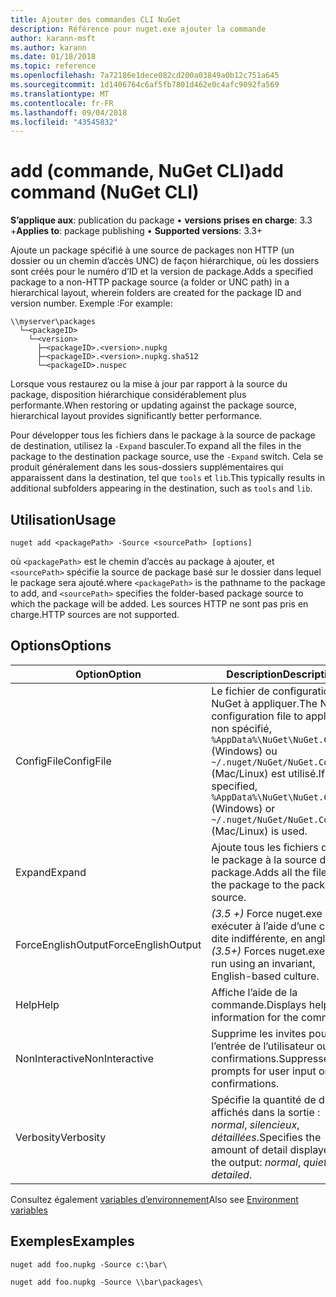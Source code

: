 ```yaml
---
title: Ajouter des commandes CLI NuGet
description: Référence pour nuget.exe ajouter la commande
author: karann-msft
ms.author: karann
ms.date: 01/18/2018
ms.topic: reference
ms.openlocfilehash: 7a72186e1dece082cd200a03849a0b12c751a645
ms.sourcegitcommit: 1d1406764c6af5fb7801d462e0c4afc9092fa569
ms.translationtype: MT
ms.contentlocale: fr-FR
ms.lasthandoff: 09/04/2018
ms.locfileid: "43545832"
---
```

# <a name="add-command-nuget-cli"></a><span data-ttu-id="db4f2-103">add (commande, NuGet CLI)</span><span class="sxs-lookup"><span data-stu-id="db4f2-103">add command (NuGet CLI)</span></span>

<span data-ttu-id="db4f2-104">**S’applique aux**: publication du package &bullet; **versions prises en charge**: 3.3 +</span><span class="sxs-lookup"><span data-stu-id="db4f2-104">**Applies to**: package publishing &bullet; **Supported versions**: 3.3+</span></span>

<span data-ttu-id="db4f2-105">Ajoute un package spécifié à une source de packages non HTTP (un dossier ou un chemin d’accès UNC) de façon hiérarchique, où les dossiers sont créés pour le numéro d’ID et la version de package.</span><span class="sxs-lookup"><span data-stu-id="db4f2-105">Adds a specified package to a non-HTTP package source (a folder or UNC path) in a hierarchical layout, wherein folders are created for the package ID and version number.</span></span> <span data-ttu-id="db4f2-106">Exemple :</span><span class="sxs-lookup"><span data-stu-id="db4f2-106">For example:</span></span>

    \\myserver\packages
      └─<packageID>
        └─<version>
          ├─<packageID>.<version>.nupkg
          ├─<packageID>.<version>.nupkg.sha512
          └─<packageID>.nuspec

<span data-ttu-id="db4f2-107">Lorsque vous restaurez ou la mise à jour par rapport à la source du package, disposition hiérarchique considérablement plus performante.</span><span class="sxs-lookup"><span data-stu-id="db4f2-107">When restoring or updating against the package source, hierarchical layout provides significantly better performance.</span></span>

<span data-ttu-id="db4f2-108">Pour développer tous les fichiers dans le package à la source de package de destination, utilisez la `-Expand` basculer.</span><span class="sxs-lookup"><span data-stu-id="db4f2-108">To expand all the files in the package to the destination package source, use the `-Expand` switch.</span></span> <span data-ttu-id="db4f2-109">Cela se produit généralement dans les sous-dossiers supplémentaires qui apparaissent dans la destination, tel que `tools` et `lib`.</span><span class="sxs-lookup"><span data-stu-id="db4f2-109">This typically results in additional subfolders appearing in the destination, such as `tools` and `lib`.</span></span>

## <a name="usage"></a><span data-ttu-id="db4f2-110">Utilisation</span><span class="sxs-lookup"><span data-stu-id="db4f2-110">Usage</span></span>

```cli
nuget add <packagePath> -Source <sourcePath> [options]
```

<span data-ttu-id="db4f2-111">où `<packagePath>` est le chemin d’accès au package à ajouter, et `<sourcePath>` spécifie la source de package basé sur le dossier dans lequel le package sera ajouté.</span><span class="sxs-lookup"><span data-stu-id="db4f2-111">where `<packagePath>` is the pathname to the package to add, and `<sourcePath>` specifies the folder-based package source to which the package will be added.</span></span> <span data-ttu-id="db4f2-112">Les sources HTTP ne sont pas pris en charge.</span><span class="sxs-lookup"><span data-stu-id="db4f2-112">HTTP sources are not supported.</span></span>

## <a name="options"></a><span data-ttu-id="db4f2-113">Options</span><span class="sxs-lookup"><span data-stu-id="db4f2-113">Options</span></span>

| <span data-ttu-id="db4f2-114">Option</span><span class="sxs-lookup"><span data-stu-id="db4f2-114">Option</span></span> | <span data-ttu-id="db4f2-115">Description</span><span class="sxs-lookup"><span data-stu-id="db4f2-115">Description</span></span> |
| --- | --- |
| <span data-ttu-id="db4f2-116">ConfigFile</span><span class="sxs-lookup"><span data-stu-id="db4f2-116">ConfigFile</span></span> | <span data-ttu-id="db4f2-117">Le fichier de configuration de NuGet à appliquer.</span><span class="sxs-lookup"><span data-stu-id="db4f2-117">The NuGet configuration file to apply.</span></span> <span data-ttu-id="db4f2-118">Si non spécifié, `%AppData%\NuGet\NuGet.Config` (Windows) ou `~/.nuget/NuGet/NuGet.Config` (Mac/Linux) est utilisé.</span><span class="sxs-lookup"><span data-stu-id="db4f2-118">If not specified, `%AppData%\NuGet\NuGet.Config` (Windows) or `~/.nuget/NuGet/NuGet.Config` (Mac/Linux) is used.</span></span>|
| <span data-ttu-id="db4f2-119">Expand</span><span class="sxs-lookup"><span data-stu-id="db4f2-119">Expand</span></span> | <span data-ttu-id="db4f2-120">Ajoute tous les fichiers dans le package à la source du package.</span><span class="sxs-lookup"><span data-stu-id="db4f2-120">Adds all the files in the package to the package source.</span></span> |
| <span data-ttu-id="db4f2-121">ForceEnglishOutput</span><span class="sxs-lookup"><span data-stu-id="db4f2-121">ForceEnglishOutput</span></span> | <span data-ttu-id="db4f2-122">*(3.5 +)* Force nuget.exe pour exécuter à l’aide d’une culture dite indifférente, en anglais.</span><span class="sxs-lookup"><span data-stu-id="db4f2-122">*(3.5+)* Forces nuget.exe to run using an invariant, English-based culture.</span></span> |
| <span data-ttu-id="db4f2-123">Help</span><span class="sxs-lookup"><span data-stu-id="db4f2-123">Help</span></span> | <span data-ttu-id="db4f2-124">Affiche l’aide de la commande.</span><span class="sxs-lookup"><span data-stu-id="db4f2-124">Displays help information for the command.</span></span> |
| <span data-ttu-id="db4f2-125">NonInteractive</span><span class="sxs-lookup"><span data-stu-id="db4f2-125">NonInteractive</span></span> | <span data-ttu-id="db4f2-126">Supprime les invites pour l’entrée de l’utilisateur ou de confirmations.</span><span class="sxs-lookup"><span data-stu-id="db4f2-126">Suppresses prompts for user input or confirmations.</span></span> |
| <span data-ttu-id="db4f2-127">Verbosity</span><span class="sxs-lookup"><span data-stu-id="db4f2-127">Verbosity</span></span> | <span data-ttu-id="db4f2-128">Spécifie la quantité de détails affichés dans la sortie : *normal*, *silencieux*, *détaillées*.</span><span class="sxs-lookup"><span data-stu-id="db4f2-128">Specifies the amount of detail displayed in the output: *normal*, *quiet*, *detailed*.</span></span> |

<span data-ttu-id="db4f2-129">Consultez également [variables d’environnement](cli-ref-environment-variables.md)</span><span class="sxs-lookup"><span data-stu-id="db4f2-129">Also see [Environment variables](cli-ref-environment-variables.md)</span></span>

## <a name="examples"></a><span data-ttu-id="db4f2-130">Exemples</span><span class="sxs-lookup"><span data-stu-id="db4f2-130">Examples</span></span>

```cli
nuget add foo.nupkg -Source c:\bar\

nuget add foo.nupkg -Source \\bar\packages\
```
